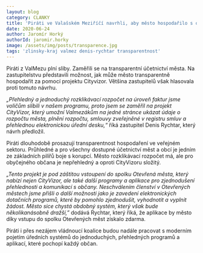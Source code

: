 ```yaml
---
layout: blog
category: CLANKY
title: 'Piráti ve Valašském Meziříčí navrhli, aby město hospodařilo s otevřeným účetnictvím'
date: 2020-06-24
author: Jaromír Horký
authorId: jaromir.horky
image: /assets/img/posts/transparence.jpg
tags: 'zlinsky-kraj valmez denis-rychtar transparentnost'
---
```

Piráti z ValMezu plní sliby. Zaměřili se na transparentní účetnictví města. Na zastupitelstvu představili možnost, jak může město transparentně hospodařit za pomocí projektu Cityvizor. Většina zastupitelů však hlasovala proti tomuto návrhu.

*„Přehledný a jednoduchý rozklikávací rozpočet na úroveň faktur jsme voličům slíbili v našem programu, proto jsem se zaměřil na projekt CityVizor, který umožní Valmezákům na jedné stránce ukázat údaje o rozpočtu města, plnění rozpočtu, smlouvy zveřejněné v registru smluv a přehlednou elektronickou úřední desku,“* říká zastupitel Denis Rychtar, který návrh předložil.

Piráti dlouhodobě prosazují transparentnost hospodaření ve veřejném sektoru. Průhledné a pro všechny dostupné účetnictví měst a obcí je jedním ze základních pilířů boje s korupcí. Město rozklikávací rozpočet má, ale pro obyčejného občana je nepřehledný a oproti CityVizoru složitý.

*„Tento projekt je pod záštitou vstoupení do spolku Otevřená města, který nabízí nejen CityVizor, ale také další programy a aplikace pro zjednodušení přehlednosti a komunikací s občany. Neschválením členství v Otevřených městech jsme přišli o další možnosti jako je zavedení elektronických dotačních programů, které by pomohlo zjednodušit, vyhodnotit a vyplnit žádost. Město sice chystá obdobný systém, který však bude několikanásobně dražší,”* dodává Rychtar, který říká, že aplikace by město díky vstupu do spolku Otevřených měst získalo zdarma.

Piráti i přes nezájem vládnoucí koalice budou nadále pracovat s moderním pojetím úředních systémů do jednoduchých, přehledných programů a aplikací, které pochopí každý občan.
